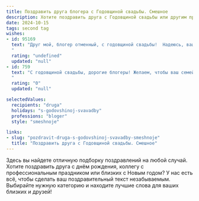 ```yaml
---
title: Поздравить друга блогера с Годовщиной свадьбы. Смешное
description: Хотите поздравить друга с Годовщиной свадьбы или другим праздником? Наш ИИ создаст незабываемое поздравление, а вы обязательно выделитесь среди других.  
date: 2024-10-15
tags: second tag
wishes:
- id: 95169
  text: "Друг мой, блогер отменный, с годовщиной свадьбы!  Надеюсь, ваш семейный лайфхак по совместной жизни  набирает миллионы просмотров и оставляет только позитивные комментарии (без дизлайков от свекрови, конечно!).  Пусть ваша любовь будет вирусной – заразительной и долгоиграющей!  Желаю вам океан счастья и минимум бытовых баталий!  И, главное,  чтобы совместная жизнь была не скучнее, чем ваши ролики на Ютубе!
  "
  rating: "undefined"
  updated: "null"
- id: 759
  text: "С годовщиной свадьбы, дорогие блогеры! Желаем, чтобы ваш семейный контент был интереснее, чем у инста-звезд, а количество лайков под совместными фото росло быстрее, чем подписчики у хайпожоров! Пусть ваша любовь будет вечным трендом, а семейная жизнь — бесконечным источником вдохновения (и смешных сторис, конечно же)!
  "
  rating: "0"
  updated: "null"

selectedValues:
  recipients: "druga"
  holidays: "s-godovshinoj-svavadby"
  professions: "bloger"
  style: "smeshnoje"

links:
- slug: "pozdravit-druga-s-godovshinoj-svavadby-smeshnoje"
  title: "Поздравить друга с Годовщиной свадьбы. Смешное"
---
```


Здесь вы найдете отличную подборку поздравлений на любой случай. 
Хотите поздравить друга с днём рождения, коллегу с профессиональным праздником или близких с Новым годом? У нас есть всё, чтобы сделать ваш поздравительный текст незабываемым. Выбирайте нужную категорию и находите лучшие слова для ваших близких и друзей!
